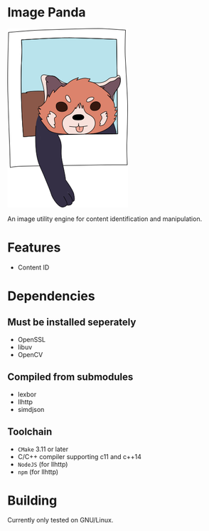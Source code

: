 # Image Panda
![Logo](img-panda.png)

An image utility engine for content identification and manipulation.

# Features

- Content ID

# Dependencies

## Must be installed seperately
- OpenSSL
- libuv
- OpenCV

## Compiled from submodules
- lexbor
- llhttp
- simdjson

## Toolchain
- `CMake` 3.11 or later
- C/C++ compiler supporting c11 and c++14
- `NodeJS` (for llhttp)
- `npm` (for llhttp)

# Building
Currently only tested on GNU/Linux.
